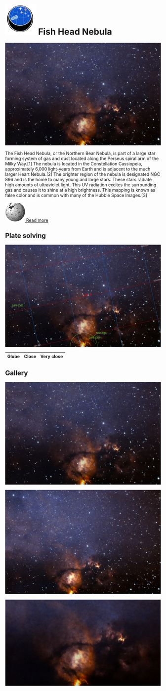 # ![](..//Imaging//Common/pyl-tiny.png) Fish Head Nebula
![](..//Imaging//HD/Fish_Head_Nebula+00+co.jpg)

The Fish Head Nebula, or the Northern Bear Nebula, is part of a large star forming system of gas and dust located along the Perseus spiral arm of the Milky Way.[1] The nebula is located in the Constellation Cassiopeia, approximately 6,000 light-years from Earth and is adjacent to the much larger Heart Nebula.[2] The brighter region of the nebula is designated NGC 896 and is the home to many young and large stars. These stars radiate high amounts of ultraviolet light. This UV radiation excites the surrounding gas and causes it to shine at a high brightness. This mapping is known as false color and is common with many of the Hubble Space Images.[3]

[![](..//Imaging//Common/Wikipedia.png) Read more](https://en.wikipedia.org/wiki/Fish_Head_Nebula)
## Plate solving 


![IMG](..//Imaging//HD/Fish_Head_Nebula_Annotated.jpg)


| Globe | Close | Very close |
| ----- | ----- | ----- |


## Gallery
![IMG](..//Imaging//HD/Fish_Head_Nebula+00+co.jpg) 

![IMG](..//Imaging//HD/Fish_Head_Nebula+01+co.jpg) 

![](..//Imaging//HD/Fish_Head_Nebula+00+bg.jpg)
